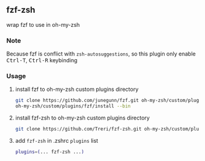 ## fzf-zsh

wrap fzf to use in oh-my-zsh

### Note

Because fzf is conflict with `zsh-autosuggestions`, so this plugin only enable <kbd>Ctrl-T</kbd>, <kbd>Ctrl-R</kbd> keybinding

### Usage

1. install fzf to oh-my-zsh custom plugins directory

    ```bash
    git clone https://github.com/junegunn/fzf.git oh-my-zsh/custom/plugins
    oh-my-zsh/custom/plugins/fzf/install --bin
    ```
2. install fzf-zsh to oh-my-zsh custom plugins directory

    ```bash
    git clone https://github.com/Treri/fzf-zsh.git oh-my-zsh/custom/plugins
    ```
3. add `fzf-zsh` in .zshrc `plugins` list

    ```bash
    plugins=(... fzf-zsh ...)
    ```
